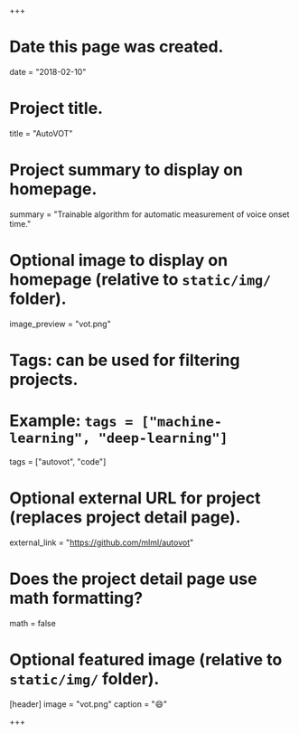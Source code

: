 +++
# Date this page was created.
date = "2018-02-10"

# Project title.
title = "AutoVOT"

# Project summary to display on homepage.
summary = "Trainable algorithm for automatic measurement of voice onset time."

# Optional image to display on homepage (relative to `static/img/` folder).
image_preview = "vot.png"

# Tags: can be used for filtering projects.
# Example: `tags = ["machine-learning", "deep-learning"]`
tags = ["autovot", "code"]

# Optional external URL for project (replaces project detail page).
external_link = "https://github.com/mlml/autovot"

# Does the project detail page use math formatting?
math = false

# Optional featured image (relative to `static/img/` folder).
[header]
image = "vot.png"
caption = ":smile:"

+++

